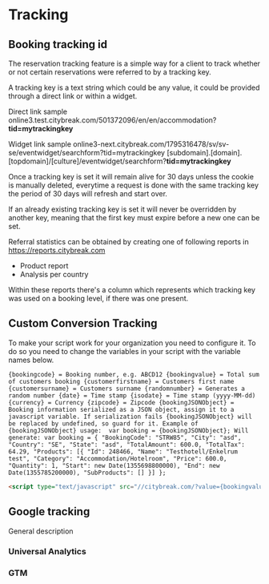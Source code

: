 # Tracking

## Booking tracking id

The reservation tracking feature is a simple way for a client to track whether or not certain reservations were referred to by a tracking key.

A tracking key is a text string which could be any value, it could be provided through a direct link or within a widget.

Direct link sample
online3.test.citybreak.com/501372096/en/en/accommodation?**tid=mytrackingkey**

Widget link sample
online3-next.citybreak.com/1795316478/sv/sv-se/eventwidget/searchform?tid=mytrackingkey
[subdomain].[domain].[topdomain]/[culture]/eventwidget/searchform?**tid=mytrackingkey**

Once a tracking key is set it will remain alive for 30 days unless the cookie is manually deleted, everytime a request is done with the same tracking key the period of 30 days will refresh and start over.

If an already existing tracking key is set it will never be overridden by another key, meaning that the first key must expire before a new one can be set.

Referral statistics can be obtained by creating one of following reports in <https://reports.citybreak.com>
* Product report
* Analysis per country

Within these reports there's a column which represents which tracking key was used on a booking level, if there was one present.

## Custom Conversion Tracking

To make your script work for your organization you need to configure it. To do so you need to change the variables in your script with the variable names below.

``{bookingcode} = Booking number, e.g. ABCD12
{bookingvalue} = Total sum of customers booking
{customerfirstname} = Customers first name
{customersurname} = Customers surname
{randomnumber} = Generates a random number
{date} = Time stamp
{isodate} = Time stamp (yyyy-MM-dd)
{currency} = Currency
{zipcode} = Zipcode
{bookingJSONObject} = Booking information serialized as a JSON object, assign it to a javascript variable. If serialization fails {bookingJSONObject} will be replaced by undefined, so guard for it.
Example of {bookingJSONObject} usage: 
var booking = {bookingJSONObject};
Will generate:
var booking = { "BookingCode": "STRW85", "City": "asd", "Country": "SE", "State": "asd", "TotalAmount": 600.0, "TotalTax": 64.29, "Products": [{ "Id": 248466, "Name": "Testhotell/Enkelrum test", "Category": "Accommodation/Hotelroom", "Price": 600.0, "Quantity": 1, "Start": new Date(1355698800000), "End": new Date(1355785200000), "SubProducts": [] }] };``


```html
<script type="text/javascript" src="//citybreak.com/?value={bookingvalue}&cur={currency}&order={bookingcode}&rand={randomnumber}"></script>
```

## Google tracking

General description

### Universal Analytics

### GTM
